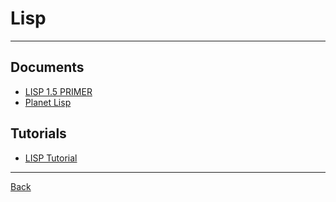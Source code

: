 # Lisp

---

## Documents

- [LISP 1.5 PRIMER](https://www.softwarepreservation.org/projects/LISP/book/Weismann_LISP1.5_Primer_1967.pdf)
- [Planet Lisp](https://planet.lisp.org/)

## Tutorials

- [LISP Tutorial](https://www.tutorialspoint.com/lisp/index.htm)

---

[Back](./../High-level.md)
